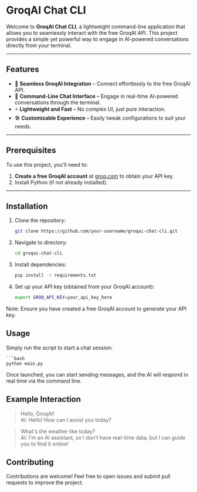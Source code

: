 
# **GroqAI Chat CLI**

Welcome to **GroqAI Chat CLI**, a lightweight command-line application that allows you to seamlessly interact with the free GroqAI API. This project provides a simple yet powerful way to engage in AI-powered conversations directly from your terminal.

---

## **Features**

- 🔗 **Seamless GroqAI Integration** – Connect effortlessly to the free GroqAI API.
- 💬 **Command-Line Chat Interface** – Engage in real-time AI-powered conversations through the terminal.
- ⚡ **Lightweight and Fast** – No complex UI, just pure interaction.
- 🛠 **Customizable Experience** – Easily tweak configurations to suit your needs.

---

## **Prerequisites**

To use this project, you'll need to:  

1. **Create a free GroqAI account** at [groq.com](https://groq.com) to obtain your API key.  
2. Install Python (if not already installed).  

---

## **Installation**

1. Clone the repository:
   
   ```bash  
   git clone https://github.com/your-username/groqai-chat-cli.git

   
2. Navigate to directory:
   
   ```bash
   cd groqai-chat-cli  

3. Install dependencies:
   
   ```bash
   pip install -r requirements.txt  

4. Set up your API key (obtained from your GroqAI account):
   
    ```bash
    export GROQ_API_KEY=your_api_key_here  

Note: Ensure you have created a free GroqAI account to generate your API key.

## **Usage**

Simply run the script to start a chat session:

	```bash
 	python main.py  

Once launched, you can start sending messages, and the AI will respond in real time via the command line.

## **Example Interaction**

> Hello, GroqAI!  
AI: Hello! How can I assist you today?  

> What's the weather like today?  
AI: I'm an AI assistant, so I don't have real-time data, but I can guide you to find it online!  


## **Contributing**

Contributions are welcome! Feel free to open issues and submit pull requests to improve the project.
